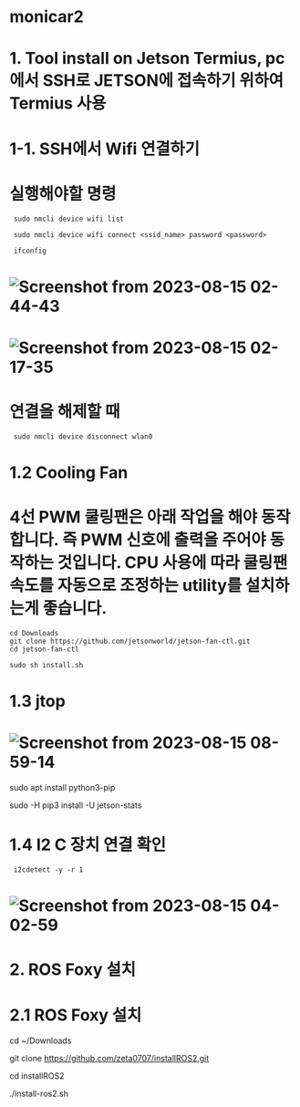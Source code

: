 # monicar2
# 1. Tool install on Jetson Termius, pc에서 SSH로 JETSON에 접속하기 위하여 Termius 사용
# 1-1. SSH에서 Wifi 연결하기
# 실행해야할 명령

     sudo nmcli device wifi list
  
     sudo nmcli device wifi connect <ssid_name> password <password>
  
     ifconfig

     
# ![Screenshot from 2023-08-15 02-44-43](https://github.com/jetsonmom/monicar2/assets/92077615/f6f05745-972c-4d5d-a091-34e1b623bcce)

      

# ![Screenshot from 2023-08-15 02-17-35](https://github.com/jetsonmom/monicar2/assets/92077615/a17e7c40-b7e1-4431-80ac-01dbb1986fbc)

# 연결을 해제할 때
     sudo nmcli device disconnect wlan0

  #   1.2 Cooling Fan

  # 4선 PWM 쿨링팬은 아래 작업을 해야 동작합니다. 즉 PWM 신호에 출력을 주어야 동작하는 것입니다. CPU 사용에 따라 쿨링팬 속도를 자동으로 조정하는 utility를 설치하는게 좋습니다.

    cd Downloads
    git clone https://github.com/jetsonworld/jetson-fan-ctl.git
    cd jetson-fan-ctl

    sudo sh install.sh


# 1.3  jtop 
   # ![Screenshot from 2023-08-15 08-59-14](https://github.com/jetsonmom/monicar2/assets/92077615/03c0d151-ac7c-4663-81cc-b9af53ba8abb)

 sudo apt install python3-pip
 
 sudo -H pip3 install -U jetson-stats
 
# 1.4   I2 C 장치 연결 확인   

     i2cdetect -y -r 1
  
#  ![Screenshot from 2023-08-15 04-02-59](https://github.com/jetsonmom/monicar2/assets/92077615/33d4a7f4-0217-42b6-b02d-5b6d38002882)



# 2. ROS Foxy 설치

#  2.1 ROS Foxy 설치
   cd ~/Downloads

   git clone https://github.com/zeta0707/installROS2.git

   cd installROS2

   ./install-ros2.sh
